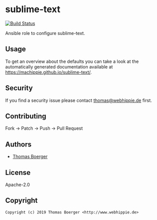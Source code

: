 # sublime-text

[![Build Status](https://cloud.drone.io/api/badges/machippie/sublime-text/status.svg)](https://cloud.drone.io/machippie/sublime-text)

Ansible role to configure sublime-text.

## Usage

To get an overview about the defaults you can take a look at the automatically generated documentation available at https://machippie.github.io/sublime-text/.

## Security

If you find a security issue please contact thomas@webhippie.de first.


## Contributing

Fork -> Patch -> Push -> Pull Request


## Authors

* [Thomas Boerger](https://github.com/tboerger)


## License

Apache-2.0


## Copyright

```
Copyright (c) 2019 Thomas Boerger <http://www.webhippie.de>
```
